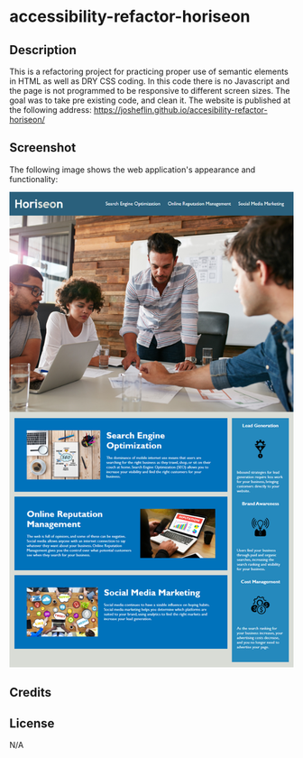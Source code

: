 # accessibility-refactor-horiseon


## Description
This is a refactoring project for practicing proper use of semantic elements in HTML as well as DRY CSS coding.  In this code there is no Javascript and the page is not programmed to be responsive to different screen sizes.  The goal was to take pre existing code, and clean it.
The website is published at the following address:
https://josheflin.github.io/accesibility-refactor-horiseon/

## Screenshot

The following image shows the web application's appearance and functionality:

![The Horiseon webpage includes a navigation bar, a header image, and cards with text and images at the bottom of the page.](./assets/01-html-css-git-homework-demo.png)


## Credits


## License
N/A

